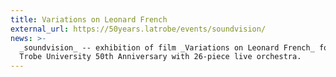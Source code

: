 ```yaml
---
title: Variations on Leonard French
external_url: https://50years.latrobe/events/soundvision/
news: >-
  _soundvision_ -- exhibition of film _Variations on Leonard French_ for La
  Trobe University 50th Anniversary with 26-piece live orchestra.
---
```


